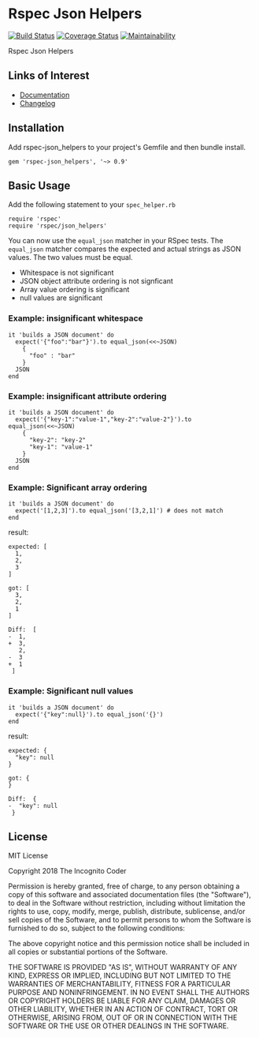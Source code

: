 # Rspec Json Helpers

[![Build Status](https://travis-ci.org/theincognitocoder/rspec-json_helpers.svg?branch=master)](https://travis-ci.org/theincognitocoder/rspec-json_helpers)
[![Coverage Status](https://coveralls.io/repos/github/theincognitocoder/rspec-json_helpers/badge.svg?branch=master)](https://coveralls.io/github/theincognitocoder/rspec-json_helpers?branch=master)
[![Maintainability](https://api.codeclimate.com/v1/badges/f9ac56f41cd6333d98ee/maintainability)](https://codeclimate.com/github/theincognitocoder/rspec-json_helpers/maintainability)

Rspec Json Helpers

## Links of Interest

* [Documentation](https://www.rubydoc.info/github/theincognitocoder/rspec-json_helpers/master)
* [Changelog](https://github.com/theincognitocoder/rspec-json_helpers/blob/master/CHANGELOG.md)

## Installation

Add rspec-json_helpers to your project's Gemfile and then bundle install.

    gem 'rspec-json_helpers', '~> 0.9'

## Basic Usage

Add the following statement to your `spec_helper.rb`

    require 'rspec'
    require 'rspec/json_helpers'

You can now use the `equal_json` matcher in your RSpec tests. The `equal_json`
matcher compares the expected and actual strings as JSON values. The two
values must be equal.

* Whitespace is not significant
* JSON object attribute ordering is not signficant
* Array value ordering is significant
* null values are significant

### Example: insignificant whitespace

    it 'builds a JSON document' do
      expect('{"foo":"bar"}').to equal_json(<<~JSON)
        {
          "foo" : "bar"
        }
      JSON
    end

### Example: insignificant attribute ordering

    it 'builds a JSON document' do
      expect('{"key-1":"value-1","key-2":"value-2"}').to equal_json(<<~JSON)
        {
          "key-2": "key-2"
          "key-1": "value-1"
        }
      JSON
    end

### Example: Significant array ordering

    it 'builds a JSON document' do
      expect('[1,2,3]').to equal_json('[3,2,1]') # does not match
    end

result:

    expected: [
      1,
      2,
      3
    ]

    got: [
      3,
      2,
      1
    ]

    Diff:  [
    -  1,
    +  3,
       2,
    -  3
    +  1
     ]

### Example: Significant null values

    it 'builds a JSON document' do
      expect('{"key":null}').to equal_json('{}')
    end

result:

    expected: {
      "key": null
    }

    got: {
    }

    Diff:  {
    -  "key": null
     }

## License

MIT License

Copyright 2018 The Incognito Coder

Permission is hereby granted, free of charge, to any person obtaining a copy
of this software and associated documentation files (the "Software"), to deal
in the Software without restriction, including without limitation the rights
to use, copy, modify, merge, publish, distribute, sublicense, and/or sell
copies of the Software, and to permit persons to whom the Software is furnished
to do so, subject to the following conditions:

The above copyright notice and this permission notice shall be included in
all copies or substantial portions of the Software.

THE SOFTWARE IS PROVIDED "AS IS", WITHOUT WARRANTY OF ANY KIND, EXPRESS OR
IMPLIED, INCLUDING BUT NOT LIMITED TO THE WARRANTIES OF MERCHANTABILITY,
FITNESS FOR A PARTICULAR PURPOSE AND NONINFRINGEMENT. IN NO EVENT SHALL THE
AUTHORS OR COPYRIGHT HOLDERS BE LIABLE FOR ANY CLAIM, DAMAGES OR OTHER
LIABILITY, WHETHER IN AN ACTION OF CONTRACT, TORT OR OTHERWISE, ARISING FROM,
OUT OF OR IN CONNECTION WITH THE SOFTWARE OR THE USE OR OTHER DEALINGS IN THE
SOFTWARE.
